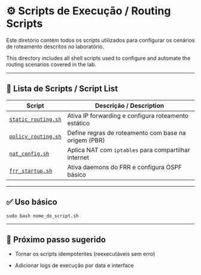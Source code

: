 # ⚙️ Scripts de Execução / Routing Scripts

Este diretório contém todos os scripts utilizados para configurar os cenários de roteamento descritos no laboratório.

This directory includes all shell scripts used to configure and automate the routing scenarios covered in the lab.

---

## 📄 Lista de Scripts / Script List

| Script                            | Descrição / Description                                |
|----------------------------------|---------------------------------------------------------|
| [`static_routing.sh`](./static_routing.sh)       | Ativa IP forwarding e configura roteamento estático    |
| [`policy_routing.sh`](./policy_routing.sh)       | Define regras de roteamento com base na origem (PBR)   |
| [`nat_config.sh`](./nat_config.sh)               | Aplica NAT com `iptables` para compartilhar internet    |
| [`frr_startup.sh`](./frr_startup.sh)             | Ativa daemons do FRR e configura OSPF básico            |

---

## ✅ Uso básico

```
sudo bash nome_do_script.sh
```
---

## 📘 Próximo passo sugerido

* Tornar os scripts idempotentes (reexecutáveis sem erro)

* Adicionar logs de execução por data e interface
